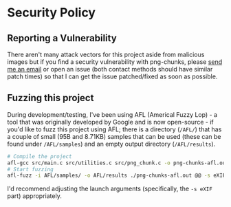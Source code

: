 # Security Policy

## Reporting a Vulnerability

There aren't many attack vectors for this project aside from malicious images but if you find a security vulnerability with png-chunks, please [send me an email](mailto:michaellrowley@protonmail.com) or open an issue (both contact methods should have similar patch times) so that I can get the issue patched/fixed as soon as possible.

## Fuzzing this project

During development/testing, I've been using AFL (Americal Fuzzy Lop) - a tool that was originally developed by Google and is now open-source - if you'd like to fuzz this project using AFL; there is a directory (``/AFL/``) that has a couple of small (95B and 8.71KB) samples that can be used (these can be found under ``/AFL/samples``) and an empty output directory (``/AFL/results``).

```bash
# Compile the project
afl-gcc src/main.c src/utilities.c src/png_chunk.c -o png-chunks-afl.out -ggdb -v
# Start fuzzing
afl-fuzz -i AFL/samples/ -o AFL/results ./png-chunks-afl.out @@ -s eXIF
```

I'd recommend adjusting the launch arguments (specifically, the ``-s eXIF`` part) appropriately.